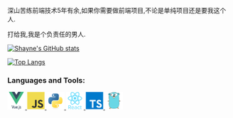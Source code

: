 深山苦练前端技术5年有余,如果你需要做前端项目,不论是单纯项目还是要我这个人.

打给我,我是个负责任的男人.


[![Shayne's GitHub stats](https://github-readme-stats.vercel.app/api?username=wangshayne)](https://github.com/anuraghazra/github-readme-stats)

[![Top Langs](https://github-readme-stats.vercel.app/api/top-langs/?username=wangshayne)](https://github.com/anuraghazra/github-readme-stats)


<h3 align="left">Languages and Tools:</h3>
<p align="left">  <a href="https://vuejs.org/" target="_blank"> <img src="https://raw.githubusercontent.com/devicons/devicon/master/icons/vuejs/vuejs-original-wordmark.svg" alt="vuejs" width="40" height="40"/> </a>  <a href="https://developer.mozilla.org/en-US/docs/Web/JavaScript" target="_blank"> <img src="https://raw.githubusercontent.com/devicons/devicon/master/icons/javascript/javascript-original.svg" alt="javascript" width="40" height="40"/> </a> <a href="https://www.python.org" target="_blank"> <img src="https://raw.githubusercontent.com/devicons/devicon/master/icons/python/python-original.svg" alt="python" width="40" height="40"/> </a> <a href="https://reactjs.org/" target="_blank"> <img src="https://raw.githubusercontent.com/devicons/devicon/master/icons/react/react-original-wordmark.svg" alt="react" width="40" height="40"/> </a> <a href="https://www.typescriptlang.org/" target="_blank"> <img src="https://raw.githubusercontent.com/devicons/devicon/master/icons/typescript/typescript-original.svg" alt="typescript" width="40" height="40"/> </a> <a href="https://golang.org" target="_blank"> <img src="https://raw.githubusercontent.com/devicons/devicon/master/icons/go/go-original.svg" alt="go" width="40" height="40"/> </a> </p>

